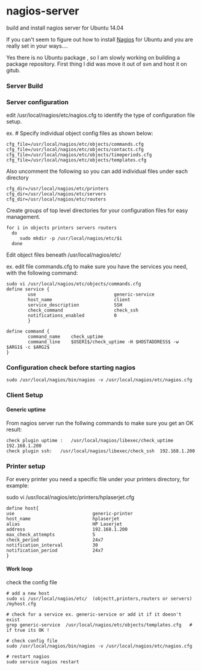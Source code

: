 # nagios-server 
  build and install nagios server for Ubuntu 14.04 
  
  If you can't seem to figure out how to install [Nagios](http://www.nagios.com/legal/licenses/)
  for Ubuntu and you are really set in your ways....

  Yes there is no Ubuntu package , so I am slowly working on building a package repository.
  First thing I did was move it out of svn and host it on gitub.

 
### Server Build




### Server configuration
edit /usr/local/nagios/etc/nagios.cfg to identify the type of configuration file setup.

ex. # Specify individual object config files as shown below:
```
cfg_file=/usr/local/nagios/etc/objects/commands.cfg
cfg_file=/usr/local/nagios/etc/objects/contacts.cfg
cfg_file=/usr/local/nagios/etc/objects/timeperiods.cfg
cfg_file=/usr/local/nagios/etc/objects/templates.cfg
```

Also uncomment the following so you can add individual files under each directory
```
cfg_dir=/usr/local/nagios/etc/printers
cfg_dir=/usr/local/nagios/etc/servers
cfg_dir=/usr/local/nagios/etc/routers
```

Create groups of top level directories for your configuration files for easy management.

```
for i in objects printers servers routers
  do
     sudo mkdir -p /usr/local/nagios/etc/$i
  done
```

Edit object files beneath /usr/local/nagios/etc/  

ex. edit file commands.cfg to make sure you have the services you need, with the following command:
```
sudo vi /usr/local/nagios/etc/objects/commands.cfg 
define service {
        use                             generic-service
        host_name                       client
        service_description             SSH
        check_command                   check_ssh
        notifications_enabled           0
        }

define command {
        command_name    check_uptime
        command_line    $USER1$/check_uptime -H $HOSTADDRESS$ -w $ARG1$ -c $ARG2$
}

```

### Configuration check before starting nagios
```
sudo /usr/local/nagios/bin/nagios -v /usr/local/nagios/etc/nagios.cfg
```



### Client Setup

#### Generic uptime

From nagios server run the follwing commands to make sure you get an OK result:

```
check plugin uptime : 	/usr/local/nagios/libexec/check_uptime 192.168.1.200
check plugin ssh:	/usr/local/nagios/libexec/check_ssh  192.168.1.200
```


### Printer setup

For every printer you need a specific file under your printers directory, for example:

sudo vi /usr/local/nagios/etc/printers/hplaserjet.cfg

```
define host{
use                             generic-printer
host_name                       hplaserjet
alias                           HP Laserjet
address                         192.168.1.200
max_check_attempts              5
check_period                    24x7
notification_interval           30
notification_period             24x7
}
```


#### Work loop

check the config file
```
# add a new host
sudo vi /usr/local/nagios/etc/  (objectt,printers,routers or servers) /myhost.cfg

# check for a service ex. generic-service or add it if it doesn't exist
grep generic-service  /usr/local/nagios/etc/objects/templates.cfg   # if true its OK !

# check config file
sudo /usr/local/nagios/bin/nagios -v /usr/local/nagios/etc/nagios.cfg 

# restart nagios
sudo service nagios restart

```

